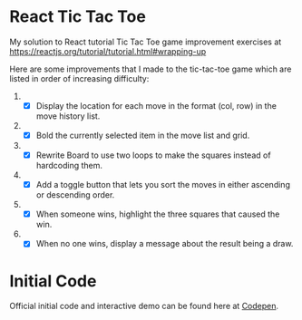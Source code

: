# React Tic Tac Toe
My solution to React tutorial Tic Tac Toe game improvement exercises at https://reactjs.org/tutorial/tutorial.html#wrapping-up

Here are some improvements that I made to the tic-tac-toe game which are listed in order of increasing difficulty:

1. - [x] Display the location for each move in the format (col, row) in the move history list.
1. - [x] Bold the currently selected item in the move list and grid.
1. - [x] Rewrite Board to use two loops to make the squares instead of hardcoding them.
1. - [x] Add a toggle button that lets you sort the moves in either ascending or descending order.
1. - [x] When someone wins, highlight the three squares that caused the win.
1. - [x] When no one wins, display a message about the result being a draw.

# Initial Code
Official initial code and interactive demo can be found here at [Codepen](https://codepen.io/gaearon/pen/gWWZgR?editors=0010).
